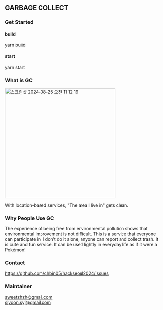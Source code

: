 ## GARBAGE COLLECT 

### Get Started
#### build
yarn build

#### start
yarn start

### What is GC
<img width="356" alt="스크린샷 2024-08-25 오전 11 12 19" src="https://github.com/user-attachments/assets/8df54bf5-c911-4453-949d-573f49ed2523">

With location-based services, "The area I live in" gets clean.

### Why People Use GC
The experience of being free from environmental pollution shows that environmental improvement is not difficult.
This is a service that everyone can participate in.
I don’t do it alone, anyone can report and collect trash.
It is cute and fun service.
It can be used lightly in everyday life as if it were a Pokémon!

### Contact
https://github.com/chbin05/hackseoul2024/issues

### Maintainer
sweetzhzh@gmail.com <br>
siyoon.syj@gmail.com